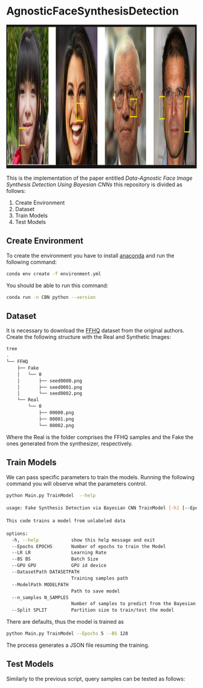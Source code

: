 # AgnosticFaceSynthesisDetection

<img src="https://github.com/kopepod/AgnosticFaceSynthesisDetection/blob/main/FIGS/Pipeline.png" width="1300" height="380" />

This is the implementation of the paper entitled _Data-Agnostic Face Image Synthesis Detection Using Bayesian CNNs_ this repository is divided as follows:

1. Create Environment
2. Dataset
3. Train Models
4. Test Models

## Create Environment

To create the environment you have to install [anaconda](https://www.anaconda.com/download) and run the following command:
```bash
conda env create -f environment.yml
```
You should be able to run this command:
```bash
conda run -n CBN python --version
```
## Dataset

It is necessary to download the [FFHQ](https://github.com/NVlabs/ffhq-dataset) dataset from the original authors. Create the following structure with the Real and Synthetic Images:

```bash
tree
.
└── FFHQ
    ├── Fake
    │   └── 0
    │       ├── seed0000.png
    │       ├── seed0001.png
    │       └── seed0002.png
    └── Real
        └── 0
            ├── 00000.png
            ├── 00001.png
            └── 00002.png
```
Where the Real is the folder comprises the FFHQ samples and the Fake the ones generated from the synthesizer, respectively.

## Train Models

We can pass specific parameters to train the models. Running the following command you will observe what the parameters control.

```bash
python Main.py TrainModel  --help 

usage: Fake Synthesis Detection via Bayesian CNN TrainModel [-h] [--Epochs EPOCHS] [--LR LR] [--BS BS] [--GPU GPU] [--DatasetPath DATASETPATH] [--ModelPath MODELPATH] [--n_samples N_SAMPLES] [--Split SPLIT]

This code trains a model from unlabeled data

options:
  -h, --help            show this help message and exit
  --Epochs EPOCHS       Number of epochs to train the Model
  --LR LR               Learning Rate
  --BS BS               Batch Size
  --GPU GPU             GPU id device
  --DatasetPath DATASETPATH
                        Training samples path
  --ModelPath MODELPATH
                        Path to save model
  --n_samples N_SAMPLES
                        Number of samples to predict from the Bayesian Model
  --Split SPLIT         Partition size to train/test the model

```

There are defaults, thus the model is trained as

```bash
python Main.py TrainModel --Epochs 5 --BS 128
```
The process generates a JSON file resuming the training.

## Test Models

Similarly to the previous script, query samples can be tested as follows:




